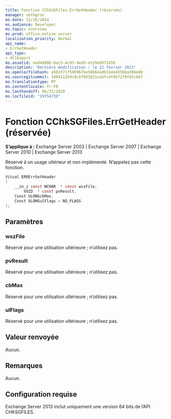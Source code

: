 ```yaml
---
title: Fonction CChkSGFiles.ErrGetHeader (réservée)
manager: sethgros
ms.date: 11/16/2014
ms.audience: Developer
ms.topic: overview
ms.prod: office-online-server
localization_priority: Normal
api_name:
- ErrGetHeader
api_type:
- dllExport
ms.assetid: eed4d88b-8ac5-4c03-9ed9-e529e6072450
description: 'Dernière modification : le 22 février 2013'
ms.openlocfilehash: a502371f596967be58b6ead61b4e435bba30be88
ms.sourcegitcommit: 34041125dc8c5f993b21cebfc4f8b72f0fd2cb6f
ms.translationtype: MT
ms.contentlocale: fr-FR
ms.lasthandoff: 06/25/2018
ms.locfileid: "19754739"
---
```

# <a name="cchksgfileserrgetheader-function-reserved"></a>Fonction CChkSGFiles.ErrGetHeader (réservée)

**S’applique à :** Exchange Server 2003 | Exchange Server 2007 | Exchange Server 2010 | Exchange Server 2013
  
Réservé à un usage ultérieur et non implémenté. N’appelez pas cette fonction. 
  
```cs
Vitual ERRErrGetHeader  
(
    __in_z const WCHAR  * const wszFile,
        VOID  * const pvResult,
    Const ULONGcbMax,
    Const ULONGulFlags = NO_FLAGS
);

```

## <a name="parameters"></a>Paramètres

### <a name="wszfile"></a>wszFile
  
Réservé pour une utilisation ultérieure ; n’utilisez pas.
    
### <a name="pvresult"></a>pvResult
  
Réservé pour une utilisation ultérieure ; n’utilisez pas.
    
### <a name="cbmax"></a>cbMax
  
Réservé pour une utilisation ultérieure ; n’utilisez pas.
    
### <a name="ulflags"></a>ulFlags
  
Réservé pour une utilisation ultérieure ; n’utilisez pas.
    
## <a name="return-value"></a>Valeur renvoyée

Aucun.
  
## <a name="remarks"></a>Remarques

Aucun.
  
## <a name="requirements"></a>Configuration requise

Exchange Server 2013 inclut uniquement une version 64 bits de l’API CHKSGFILES.
  


